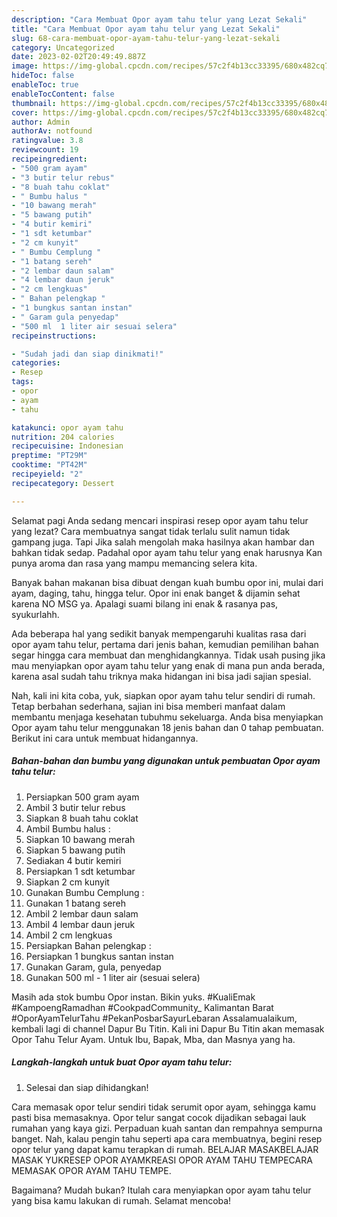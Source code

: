 ```yaml
---
description: "Cara Membuat Opor ayam tahu telur yang Lezat Sekali"
title: "Cara Membuat Opor ayam tahu telur yang Lezat Sekali"
slug: 68-cara-membuat-opor-ayam-tahu-telur-yang-lezat-sekali
category: Uncategorized
date: 2023-02-02T20:49:49.887Z
image: https://img-global.cpcdn.com/recipes/57c2f4b13cc33395/680x482cq70/opor-ayam-tahu-telur-foto-resep-utama.jpg
hideToc: false
enableToc: true
enableTocContent: false
thumbnail: https://img-global.cpcdn.com/recipes/57c2f4b13cc33395/680x482cq70/opor-ayam-tahu-telur-foto-resep-utama.jpg
cover: https://img-global.cpcdn.com/recipes/57c2f4b13cc33395/680x482cq70/opor-ayam-tahu-telur-foto-resep-utama.jpg
author: Admin
authorAv: notfound
ratingvalue: 3.8
reviewcount: 19
recipeingredient:
- "500 gram ayam"
- "3 butir telur rebus"
- "8 buah tahu coklat"
- " Bumbu halus "
- "10 bawang merah"
- "5 bawang putih"
- "4 butir kemiri"
- "1 sdt ketumbar"
- "2 cm kunyit"
- " Bumbu Cemplung "
- "1 batang sereh"
- "2 lembar daun salam"
- "4 lembar daun jeruk"
- "2 cm lengkuas"
- " Bahan pelengkap "
- "1 bungkus santan instan"
- " Garam gula penyedap"
- "500 ml  1 liter air sesuai selera"
recipeinstructions:

- "Sudah jadi dan siap dinikmati!"
categories:
- Resep
tags:
- opor
- ayam
- tahu

katakunci: opor ayam tahu 
nutrition: 204 calories
recipecuisine: Indonesian
preptime: "PT29M"
cooktime: "PT42M"
recipeyield: "2"
recipecategory: Dessert

---
```



Selamat pagi Anda sedang mencari inspirasi resep opor ayam tahu telur yang lezat? Cara membuatnya sangat tidak terlalu sulit namun tidak gampang juga. Tapi Jika salah mengolah maka hasilnya akan hambar dan bahkan tidak sedap. Padahal opor ayam tahu telur yang enak harusnya Kan punya aroma dan rasa yang mampu memancing selera kita.


Banyak bahan makanan bisa dibuat dengan kuah bumbu opor ini, mulai dari ayam, daging, tahu, hingga telur. Opor ini enak banget &amp; dijamin sehat karena NO MSG ya. Apalagi suami bilang ini enak &amp; rasanya pas, syukurlahh.

Ada beberapa hal yang sedikit banyak mempengaruhi kualitas rasa dari opor ayam tahu telur, pertama dari jenis bahan, kemudian pemilihan bahan segar hingga cara membuat dan menghidangkannya. Tidak usah pusing jika mau menyiapkan opor ayam tahu telur yang enak di mana pun anda berada, karena asal sudah tahu triknya maka hidangan ini bisa jadi sajian spesial.


Nah, kali ini kita coba, yuk, siapkan opor ayam tahu telur sendiri di rumah. Tetap berbahan sederhana, sajian ini bisa memberi manfaat dalam membantu menjaga kesehatan tubuhmu sekeluarga. Anda bisa menyiapkan Opor ayam tahu telur menggunakan 18 jenis bahan dan 0 tahap pembuatan. Berikut ini cara untuk membuat hidangannya.

<!--inarticleads1-->

##### Bahan-bahan dan bumbu yang digunakan untuk pembuatan Opor ayam tahu telur:

1. Persiapkan 500 gram ayam
1. Ambil 3 butir telur rebus
1. Siapkan 8 buah tahu coklat
1. Ambil  Bumbu halus :
1. Siapkan 10 bawang merah
1. Siapkan 5 bawang putih
1. Sediakan 4 butir kemiri
1. Persiapkan 1 sdt ketumbar
1. Siapkan 2 cm kunyit
1. Gunakan  Bumbu Cemplung :
1. Gunakan 1 batang sereh
1. Ambil 2 lembar daun salam
1. Ambil 4 lembar daun jeruk
1. Ambil 2 cm lengkuas
1. Persiapkan  Bahan pelengkap :
1. Persiapkan 1 bungkus santan instan
1. Gunakan  Garam, gula, penyedap
1. Gunakan 500 ml - 1 liter air (sesuai selera)


Masih ada stok bumbu Opor instan. Bikin yuks. #KualiEmak #KampoengRamadhan #CookpadCommunity_ Kalimantan Barat #OporAyamTelurTahu #PekanPosbarSayurLebaran Assalamualaikum, kembali lagi di channel Dapur Bu Titin. Kali ini Dapur Bu Titin akan memasak Opor Tahu Telur Ayam. Untuk Ibu, Bapak, Mba, dan Masnya yang ha. 

<!--inarticleads2-->

##### Langkah-langkah untuk buat Opor ayam tahu telur:


1. Selesai dan siap dihidangkan!

Cara memasak opor telur sendiri tidak serumit opor ayam, sehingga kamu pasti bisa memasaknya. Opor telur sangat cocok dijadikan sebagai lauk rumahan yang kaya gizi. Perpaduan kuah santan dan rempahnya sempurna banget. Nah, kalau pengin tahu seperti apa cara membuatnya, begini resep opor telur yang dapat kamu terapkan di rumah. BELAJAR MASAKBELAJAR MASAK YUKRESEP OPOR AYAMKREASI OPOR AYAM TAHU TEMPECARA MEMASAK OPOR AYAM TAHU TEMPE. 

Bagaimana? Mudah bukan? Itulah cara menyiapkan opor ayam tahu telur yang bisa kamu lakukan di rumah. Selamat mencoba!
